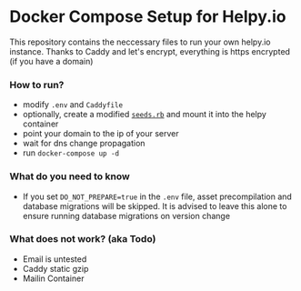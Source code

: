 # Docker Compose Setup for Helpy.io

This repository contains the neccessary files to run your own helpy.io instance. Thanks to Caddy and let's encrypt, everything is https encrypted (if you have a domain)

### How to run?
- modify `.env` and `Caddyfile`
- optionally, create a modified [`seeds.rb`](https://github.com/helpyio/helpy/blob/master/db/seeds.rb) and mount it into the helpy container
- point your domain to the ip of your server
- wait for dns change propagation
- run `docker-compose up -d`

### What do you need to know
- If you set `DO_NOT_PREPARE=true` in the `.env` file, asset precompilation and database migrations will be skipped. It is advised to leave this alone to ensure running database migrations on version change

### What does not work? (aka Todo)
- Email is untested
- Caddy static gzip
- Mailin Container
